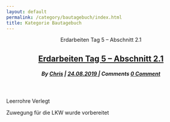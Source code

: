 ```yaml
---
layout: default
permalink: /category/bautagebuch/index.html 
title: Kategorie Bautagebuch
---
```

<!-- .entry-content --> 	<footer class="entry-footer">			</footer><!-- .entry-footer --></article><!-- #post-## --> 													<article id="post-340" class="post-content post-340 post type-post status-publish format-standard hentry category-bautagebuch"> 	<a href="./../../bautagebuch/erdarbeiten-tag-5/index.html" rel="bookmark">		</a>		<header class="entry-header">				<span class="screen-reader-text">Erdarbeiten Tag 5 &#8211; Abschnitt 2.1</span> 					<h2 class="entry-title">				<a href="./../../bautagebuch/erdarbeiten-tag-5/index.html" rel="bookmark">Erdarbeiten Tag 5 &#8211; Abschnitt 2.1</a>			</h2>						<div class="entry-meta">			<h5 class="entry-date">By <span class="author vcard"><a class="url fn n" href="./../../author/chris/index.html" title="View all posts by Chris" rel="author">Chris</a></span>	| <a href="./../../bautagebuch/erdarbeiten-tag-5/index.html" title="16:30" rel="bookmark"><time class="entry-date" datetime="2019-08-24T16:30:51+02:00" pubdate>24.08.2019 </time></a><span class="byline"><span class="sep"></span> | <span class="screen-reader-text">Comments </span> <a href="./../../bautagebuch/erdarbeiten-tag-5/index.html#respond" class="comments-link">0 Comment</a></span></h5>		</div><!-- .entry-meta -->			</header><!-- .entry-header -->				<div class="entry-content">				<p>Leerrohre Verlegt</p><p>Zuwegung für die LKW wurde vorbereitet</p><p>&nbsp;</p> 							</div><!-- .entry-content -->
